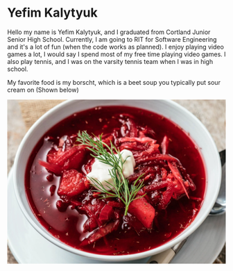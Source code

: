# **Yefim Kalytyuk**

Hello my name is Yefim Kalytyuk, and I graduated from Cortland Junior Senior High School. 
Currently, I am going to RIT for Software Engineering and it's a lot of fun (when the code works as planned).
I enjoy playing video games a lot, I would say I spend most of my free time playing video games.
I also play tennis, and I was on the varsity tennis team when I was in high school.

My favorite food is my borscht, which is a beet soup you typically put sour cream on (Shown below)

![Russian Borscht](https://raw.githubusercontent.com/ykalytyuk/ykalytyuk.github.io/main/Borsht.png)
